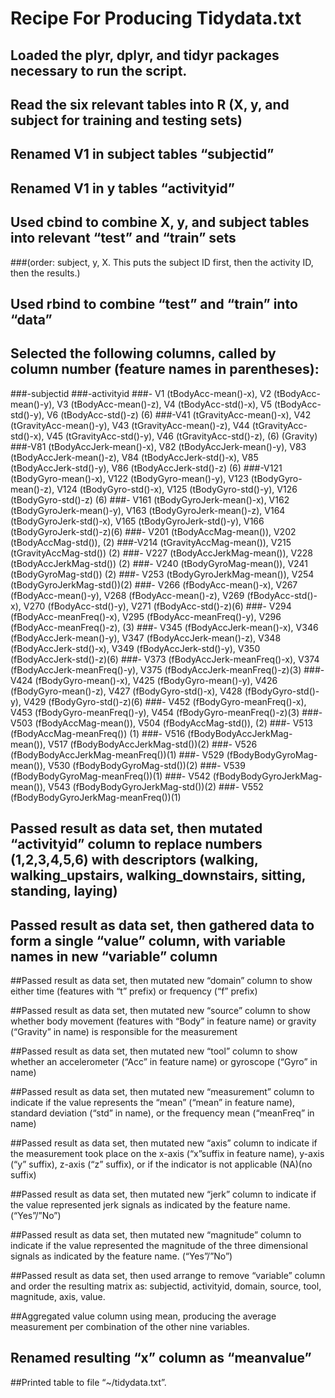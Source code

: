 # Recipe For Producing Tidydata.txt
## Loaded the plyr, dplyr, and tidyr packages necessary to run the script.

## Read the six relevant tables into R (X, y, and subject for training and testing sets)

## Renamed V1 in subject tables “subjectid”

## Renamed V1 in y tables “activityid”

## Used cbind to combine X, y, and subject tables into relevant “test” and “train” sets 
###(order: subject, y, X.  This puts the subject ID first, then the activity ID, then the results.)

## Used rbind to combine “test” and “train” into “data”

## Selected the following columns, called by column number (feature names in parentheses):
###-subjectid
###-activityid
###- V1 (tBodyAcc-mean()-x), V2 (tBodyAcc-mean()-y), V3 (tBodyAcc-mean()-z), V4 (tBodyAcc-std()-x), V5 (tBodyAcc-std()-y), V6 (tBodyAcc-std()-z) (6)
###-V41 (tGravityAcc-mean()-x), V42 (tGravityAcc-mean()-y), V43 (tGravityAcc-mean()-z), V44 (tGravityAcc-std()-x), V45 (tGravityAcc-std()-y), V46 (tGravityAcc-std()-z), (6) (Gravity)
###-V81 (tBodyAccJerk-mean()-x), V82 (tBodyAccJerk-mean()-y), V83 (tBodyAccJerk-mean()-z), V84 (tBodyAccJerk-std()-x), V85 (tBodyAccJerk-std()-y), V86 (tBodyAccJerk-std()-z) (6)
###-V121 (tBodyGyro-mean()-x), V122 (tBodyGyro-mean()-y), V123 (tBodyGyro-mean()-z), V124 (tBodyGyro-std()-x), V125 (tBodyGyro-std()-y), V126 (tBodyGyro-std()-z) (6)
###- V161 (tBodyGyroJerk-mean()-x), V162 (tBodyGyroJerk-mean()-y), V163 (tBodyGyroJerk-mean()-z), V164 (tBodyGyroJerk-std()-x), V165 (tBodyGyroJerk-std()-y), V166 (tBodyGyroJerk-std()-z)(6)
###- V201 (tBodyAccMag-mean()), V202 (tBodyAccMag-std()), (2)
###-V214 (tGravityAccMag-mean()), V215 (tGravityAccMag-std()) (2)
###- V227 (tBodyAccJerkMag-mean()), V228 (tBodyAccJerkMag-std()) (2)
###- V240 (tBodyGyroMag-mean()), V241 (tBodyGyroMag-std()) (2)
###- V253 (tBodyGyroJerkMag-mean()), V254 (tBodyGyroJerkMag-std())(2)
###- V266 (fBodyAcc-mean()-x), V267 (fBodyAcc-mean()-y), V268 (fBodyAcc-mean()-z), V269 (fBodyAcc-std()-x), V270 (fBodyAcc-std()-y), V271 (fBodyAcc-std()-z)(6)
###- V294 (fBodyAcc-meanFreq()-x), V295 (fBodyAcc-meanFreq()-y), V296 (fBodyAcc-meanFreq()-z), (3)
###- V345 (fBodyAccJerk-mean()-x), V346 (fBodyAccJerk-mean()-y), V347 (fBodyAccJerk-mean()-z), V348 (fBodyAccJerk-std()-x), V349 (fBodyAccJerk-std()-y), V350 (fBodyAccJerk-std()-z)(6)
###- V373 (fBodyAccJerk-meanFreq()-x), V374 (fBodyAccJerk-meanFreq()-y), V375 (fBodyAccJerk-meanFreq()-z)(3)
###- V424 (fBodyGyro-mean()-x), V425 (fBodyGyro-mean()-y), V426 (fBodyGyro-mean()-z), V427 (fBodyGyro-std()-x), V428 (fBodyGyro-std()-y), V429 (fBodyGyro-std()-z)(6)
###- V452 (fBodyGyro-meanFreq()-x), V453 (fBodyGyro-meanFreq()-y), V454 (fBodyGyro-meanFreq()-z)(3)
###- V503 (fBodyAccMag-mean()), V504 (fBodyAccMag-std()), (2)
###- V513 (fBodyAccMag-meanFreq()) (1)
###- V516 (fBodyBodyAccJerkMag-mean()), V517 (fBodyBodyAccJerkMag-std())(2)
###- V526 (fBodyBodyAccJerkMag-meanFreq())(1)
###- V529 (fBodyBodyGyroMag-mean()), V530 (fBodyBodyGyroMag-std())(2)
###- V539 (fBodyBodyGyroMag-meanFreq())(1)
###- V542 (fBodyBodyGyroJerkMag-mean()), V543 (fBodyBodyGyroJerkMag-std())(2)
###- V552 (fBodyBodyGyroJerkMag-meanFreq())(1)

## Passed result as data set, then mutated “activityid” column to replace numbers (1,2,3,4,5,6) with descriptors (walking, walking_upstairs, walking_downstairs, sitting, standing, laying)

## Passed result as data set, then gathered data to form a single “value” column, with variable names in new “variable” column

##Passed result as data set, then mutated new “domain” column to show either time (features with “t” prefix) or frequency (“f” prefix)

##Passed result as data set, then mutated new “source” column to show whether body movement (features with “Body” in feature name) or gravity (“Gravity” in name) is responsible for the measurement

##Passed result as data set, then mutated new “tool” column to show whether an accelerometer (“Acc” in feature name) or gyroscope (“Gyro” in name)

##Passed result as data set, then mutated new “measurement” column to indicate if the value represents the “mean” (“mean” in feature name), standard deviation (“std” in name), or the frequency mean (“meanFreq” in name)

##Passed result as data set, then mutated new “axis” column to indicate if the measurement took place on the x-axis (“x”suffix in feature name), y-axis (“y” suffix), z-axis (“z” suffix), or if the indicator is not applicable (NA)(no suffix)

##Passed result as data set, then mutated new “jerk” column to indicate if the value represented jerk signals as indicated by the feature name. (“Yes”/”No”)

##Passed result as data set, then mutated new “magnitude” column to indicate if the value represented the magnitude of the three dimensional signals as indicated by the feature name. (“Yes”/”No”)

##Passed result as data set, then used arrange to remove “variable” column and order the resulting matrix as: subjectid, activityid, domain, source, tool, magnitude, axis, value.

##Aggregated value column using mean, producing the average measurement per combination of the other nine variables.

## Renamed resulting “x” column as “meanvalue”

##Printed table to file “~/tidydata.txt”.
